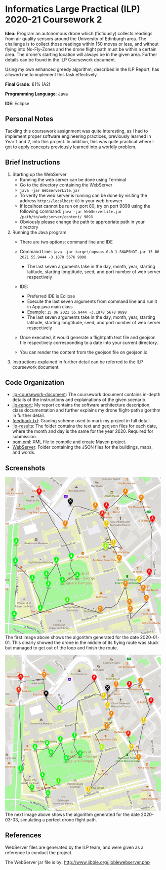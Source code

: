# Informatics Large Practical (ILP) 2020-21 Coursework 2

**Idea:** Program an autonomous drone which (fictiously) collects readings from air quality sensors around the University of Edinburgh area. The challenge is to collect those readings within 150 moves or less, and without flying into No-Fly-Zones and the drone flight path must be within a certain area. The drone's starting location will always be in the given area. Further details can be found in the ILP Coursework document.

 Using my own enhanced greedy algorithm, described in the ILP Report, has allowed me to implement this task effectively.

**Final Grade:** 81% (A2)

**Programming Language**: Java

**IDE**: Eclipse

## Personal Notes
Tackling this coursework assignment was quite interesting, as I had to implement proper software engineering practices, previously learned in Year 1 and 2, into this project. In addition, this was quite practical where I got to apply concepts previously learned into a worldly problem.

## Brief Instructions
1. Starting up the WebServer
    - Running the web server can be done using Terminal
    - Go to the directory containing the WebServer
    - `java -jar WebServerLite.jar`
    - To verify the web server is running can be done by visiting the address `http://localhost:80` in your web browser
    - If localhost cannot be run on port 80, try on port 9898 using the following command: `java -jar WebServerLite.jar /path/to/web/server/content/ 9898`
    - Obviously please change the path to appropriate path in your directory
2. Running the Java program
    - There are two options: command line and IDE
    - Command Line: `java -jar target/aqmaps-0.0.1-SNAPSHOT.jar 15 06 2021 55.9444 -3.1878 5678 9898`
        - The last seven arguments take in the day, month, year, starting latitude, starting longtitude, seed, and port number of web server respectively
    - IDE:
        - Preferred IDE is Eclipse
        - Execute the last seven arguments from command line and run it in App.java main class
        - Example: `15 06 2021 55.9444 -3.1878 5678 9898`
        - The last seven arguments take in the day, month, year, starting latitude, starting longtitude, seed, and port number of web server respectively

    - Once executed, it would generate a flightpath text file and geojson file respectively corresponding to a date into your current directory.
    - You can render the content from the geojson file on geojson.io
3. Instructions explained in further detail can be referred to the ILP coursework document.
    

## Code Organization
* [ilp-coursework-document](): The coursework document contains in-depth details of the instructions and explainations of the given scenario.
* [ilp-report](): My report contains the software architecture description, class documentation and further explains my drone flight-path algorithm in further detail.
* [feedback.txt](): Grading scheme used to mark my project in full detail.
* [ilp-results](): The folder contains the text and geojson files for each date, where the month and day is the same for the year 2020. Required for submission.
* [pom.xml](): XML file to compile and create Maven project.
* [WebServer](): Folder containing the JSON files for the buildings, maps, and words. 

## Screenshots
![hi](2020-01-01-map.png)
The first image above shows the algorithm generated for the date 2020-01-01. This clearly showed the drone in the middle of its flying route was stuck but managed to get out of the loop and finish the route.

![hi2](2020-03-03-map.png)
The next image above shows the algorithm generated for the date 2020-03-03, simulating a perfect drone flight path.

## References
WebServer files are generated by the ILP team, and were given as a reference to conduct the project.

The WebServer jar file is by:
http://www.jibble.org/jibblewebserver.php